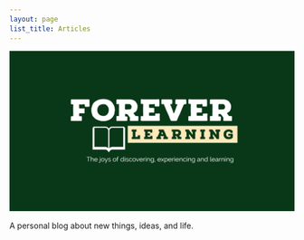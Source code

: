 ```yaml
---
layout: page
list_title: Articles
---
```


![Blog logo](assets/header.png)

A personal blog about new things, ideas, and life.

<style>
  .footer {
    display: none;
  }
</style>